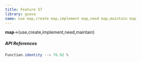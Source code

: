 ```yaml
---
title: Feature 57
library: guava
name: use map,create map,implement map,need map,maintain map
---
```


**map**->(use,create,implement,need,maintain)

##### API References

```java
Function.identity --> 76.92 %
```

